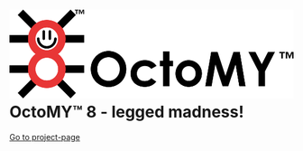 # ![OctoMY™ Logo](octomy_logo.png) OctoMY™ 8 - legged madness!

[Go to project-page](https://octomy.org)


